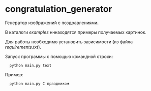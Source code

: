 # congratulation_generator
Генератор изображений с поздравлениями.

В каталоги *examples* нннаходятся примеры получаемых картинок.

Для работы необходимо установить зависимости (из файла *requirements.txt*).

Запуск программы с помощью командной строки:

      python main.py text
      
Пример:

      python main.py С праздником
